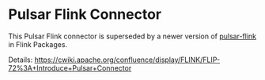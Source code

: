 <!--

    Licensed to the Apache Software Foundation (ASF) under one
    or more contributor license agreements.  See the NOTICE file
    distributed with this work for additional information
    regarding copyright ownership.  The ASF licenses this file
    to you under the Apache License, Version 2.0 (the
    "License"); you may not use this file except in compliance
    with the License.  You may obtain a copy of the License at

      http://www.apache.org/licenses/LICENSE-2.0

    Unless required by applicable law or agreed to in writing,
    software distributed under the License is distributed on an
    "AS IS" BASIS, WITHOUT WARRANTIES OR CONDITIONS OF ANY
    KIND, either express or implied.  See the License for the
    specific language governing permissions and limitations
    under the License.

-->

# Pulsar Flink Connector

This Pulsar Flink connector is superseded by a newer version of [pulsar-flink](https://flink-packages.org/packages/pulsar-flink-connector)
in Flink Packages.

Details: https://cwiki.apache.org/confluence/display/FLINK/FLIP-72%3A+Introduce+Pulsar+Connector
